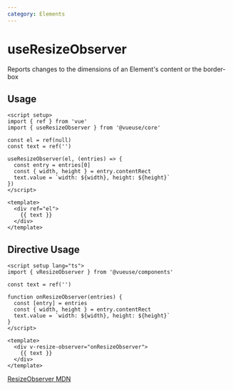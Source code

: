 ```yaml
---
category: Elements
---
```


# useResizeObserver

Reports changes to the dimensions of an Element's content or the border-box

## Usage

```vue
<script setup>
import { ref } from 'vue'
import { useResizeObserver } from '@vueuse/core'

const el = ref(null)
const text = ref('')

useResizeObserver(el, (entries) => {
  const entry = entries[0]
  const { width, height } = entry.contentRect
  text.value = `width: ${width}, height: ${height}`
})
</script>

<template>
  <div ref="el">
    {{ text }}
  </div>
</template>
```

## Directive Usage

```vue
<script setup lang="ts">
import { vResizeObserver } from '@vueuse/components'

const text = ref('')

function onResizeObserver(entries) {
  const [entry] = entries
  const { width, height } = entry.contentRect
  text.value = `width: ${width}, height: ${height}`
}
</script>

<template>
  <div v-resize-observer="onResizeObserver">
    {{ text }}
  </div>
</template>
```

[ResizeObserver MDN](https://developer.mozilla.org/en-US/docs/Web/API/ResizeObserver)
